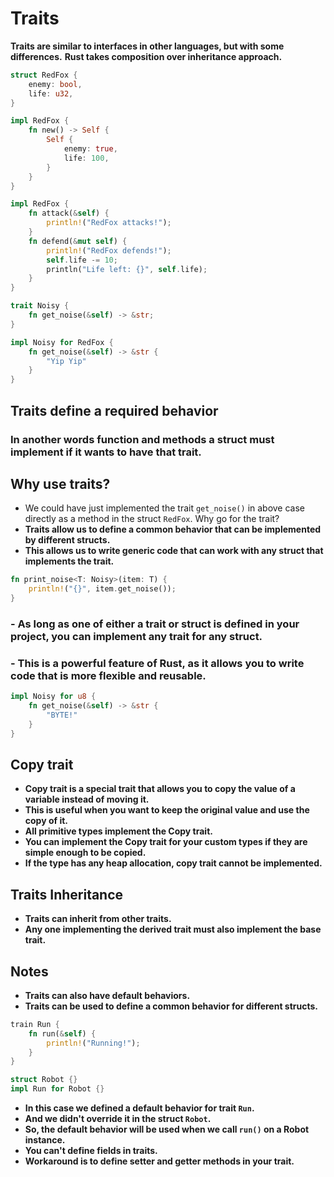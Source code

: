 # Traits
**Traits are similar to interfaces in other languages, but with some differences.**
**Rust takes composition over inheritance approach.**

```rust
struct RedFox {
    enemy: bool,
    life: u32,
}

impl RedFox {
    fn new() -> Self {
        Self {
            enemy: true,
            life: 100,
        }
    }
}

impl RedFox {
    fn attack(&self) {
        println!("RedFox attacks!");
    }
    fn defend(&mut self) {
        println!("RedFox defends!");
        self.life -= 10;
        println("Life left: {}", self.life);
    }
}

trait Noisy {
    fn get_noise(&self) -> &str;
}

impl Noisy for RedFox {
    fn get_noise(&self) -> &str {
        "Yip Yip"
    }
}
```
## **Traits define a required behavior**
### In another words function and methods a struct must implement if it wants to have that trait.

## Why use traits?
- We could have just implemented the trait `get_noise()` in above case directly as a method in the struct `RedFox`. Why go for the trait?
- **Traits allow us to define a common behavior that can be implemented by different structs.**
- **This allows us to write generic code that can work with any struct that implements the trait.**
```rust
fn print_noise<T: Noisy>(item: T) {
    println!("{}", item.get_noise());
}
```
### - As long as one of either a trait or struct is defined in your project, you can implement any trait for any struct.
### - This is a powerful feature of Rust, as it allows you to write code that is more flexible and reusable.

```rust
impl Noisy for u8 {
    fn get_noise(&self) -> &str {
        "BYTE!"
    }
}
```

## Copy trait
- **Copy trait is a special trait that allows you to copy the value of a variable instead of moving it.**
- **This is useful when you want to keep the original value and use the copy of it.**
- **All primitive types implement the Copy trait.**
- **You can implement the Copy trait for your custom types if they are simple enough to be copied.**
- **If the type has any heap allocation, copy trait cannot be implemented.**

## Traits Inheritance
- **Traits can inherit from other traits.**
- **Any one implementing the derived trait must also implement the base trait.**

## Notes
- **Traits can also have default behaviors.**
- **Traits can be used to define a common behavior for different structs.**
```rust
train Run {
    fn run(&self) {
        println!("Running!");
    }
}

struct Robot {}
impl Run for Robot {}
```
- **In this case we defined a default behavior for trait `Run`.**
- **And we didn't override it in the struct `Robot`.**
- **So, the default behavior will be used when we call `run()` on a Robot instance.**
- **You can't define fields in traits.**
- **Workaround is to define setter and getter methods in your trait.**